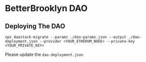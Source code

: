 # BetterBrooklyn DAO
## Deploying The DAO
`npx daostack-migrate --params ./dao-params.json --output ./dao-deployment.json --provider <YOUR_ETHERUM_NODE> --private-key <YOUR_PRIVATE_KEY>`

Please update the `dao-deployment.json`
